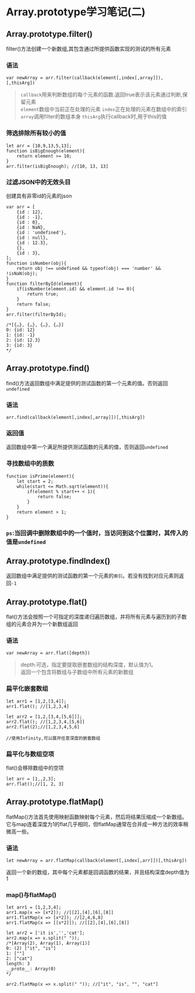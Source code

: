Array.prototype学习笔记(二)
=

## Array.prototype.filter()


filter()方法创建一个新数组,其包含通过所提供函数实现的测试的所有元素  

### 语法
```
var newArray = arr.filter(callback(element[,index[,array]]),[,thisArg])
```
>`callback`用来判断数组的每个元素的函数.返回true表示该元素通过判断,保留元素  
>`element`数组中当前正在处理的元素
>`index`正在处理的元素在数组中的索引
>`array`调用filter的数组本身
>`thisArg`执行callback时,用于this的值  

### 筛选排除所有较小的值
```
let arr = [10,9,13,5,13];
function isBigEnough(element){
    return element >= 10;
}
arr.filter(isBigEnough); //[10, 13, 13]
```

### 过滤JSON中的无效头目
创建具有非零id的元素的json
```
var arr = [
    {id : 12},
    {id : -1},
    {id : 0},
    {id : NaN},
    {id : 'undefined'},
    {id : null},
    {id : 12.3},
    {},
    {id : 3},
];
function isNumber(obj){
    return obj !== undefined && typeof(obj) === 'number' && !isNaN(obj);
}
function filterById(element){
    if(isNumber(element.id) && element.id !== 0){
        return true;
    }
    return false;
}
arr.filter(filterById);

/*[{…}, {…}, {…}, {…}]
0: {id: 12}
1: {id: -1}
2: {id: 12.3}
3: {id: 3}
*/
```

## Array.prototype.find()
find()方法返回数组中满足提供的测试函数的第一个元素的值。否则返回`undefined`  

### 语法
```
arr.find(callback(element[,index[,array]])[,thisArg])
```

### 返回值
返回数组中第一个满足所提供测试函数的元素的值，否则返回`undefined`  

### 寻找数组中的质数
```判断是否为质数
function isPrime(element){
    let start = 2;
    while(start <= Math.sqrt(element)){
        if(element % start++ < 1){
            return false;
        }
    }
    return element > 1;
}
```
### `ps`:当回调中删除数组中的一个值时，当访问到这个位置时，其传入的值是`undefined`

## Array.prototype.findIndex()
返回数组中满足提供的测试函数的第一个元素的`索引`。若没有找到对应元素则返回`-1`  

## Array.prototype.flat()
flat()方法会按照一个可指定的深度递归遍历数组，并将所有元素与遍历到的子数组的元素合并为一个新数组返回

### 语法
```
var newArray = arr.flat([depth])
```
>depth:可选，指定要提取嵌套数组的结构深度，默认值为1。  
返回一个包含将数组与子数组中所有元素的新数组  

### 扁平化嵌套数组
```
let arr1 = [1,2,[3,4]];
arr1.flat(); //[1,2,3,4]

let arr2 = [1,2,[3,4,[5,6]]];
arr2.flat(); //[1,2,3,4,[5,6]]
arr2.flat(2);//[1,2,3,4,5,6]

//使用Infinity,可以展开任意深度的嵌套数组
```

### 扁平化与数组空项
flat()会移除数组中的空项
```
let arr = [1,,2,3];
arr.flat();//[1, 2, 3]
```

## Array.prototype.flatMap()
flatMap()方法首先使用映射函数映射每个元素，然后将结果压缩成一个新数组。它与map连着深度为1的flat几乎相同，但flatMap通常在合并成一种方法的效率稍微高一些。

### 语法
```
let newArray = arr.flatMap(callback(element[,index[,arr]])[,thisArg])
```
返回一个新的数组，其中每个元素都是回调函数的结果，并且结构深度depth值为1  

### map()与flatMap()
```
let arr1 = [1,2,3,4];
arr1.map(x => [x*2]); //[[2],[4],[6],[8]]
arr1.flatMap(x => [x*2]); //[2,4,6,8]
arr1.flatMap(x => [[x*2]]); //[[2],[4],[6],[8]]
```

```
let arr2 = ['it is','','cat'];
arr2.map(x => x.split(" "));
/*[Array(2), Array(1), Array(1)]
0: (2) ["it", "is"]
1: [""]
2: ["cat"]
length: 3
__proto__: Array(0)
*/

arr2.flatMap(x => x.split(" ")); //["it", "is", "", "cat"]
```